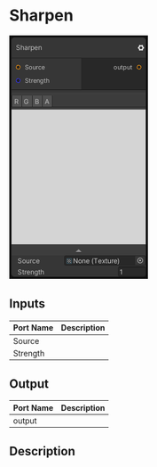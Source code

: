 # Sharpen
![Mixture.Sharpen](../../images/Mixture.Sharpen.png)
## Inputs
Port Name | Description
--- | ---
Source | 
Strength | 

## Output
Port Name | Description
--- | ---
output | 

## Description

